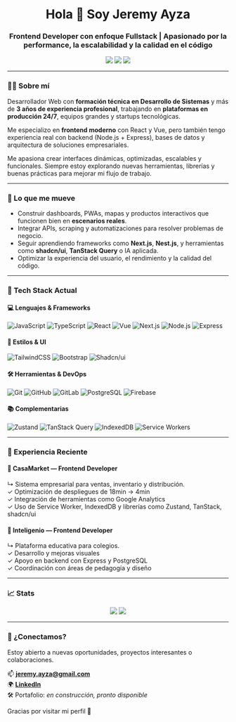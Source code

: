 <h1 align="center">Hola 👋 Soy Jeremy Ayza</h1>
<h3 align="center">Frontend Developer con enfoque Fullstack | Apasionado por la performance, la escalabilidad y la calidad en el código</h3>

<p align="center">
  <a href="mailto:jeremy.ayza@gmail.com"><img src="https://img.shields.io/badge/Email-D14836?style=flat-square&logo=gmail&logoColor=white"/></a>
  <a href="https://www.linkedin.com/in/jeremyayzamatias/" target="_blank"><img src="https://img.shields.io/badge/LinkedIn-0077B5?style=flat-square&logo=linkedin&logoColor=white"/></a>
  <a href="https://github.com/JeremyAyza" target="_blank"><img src="https://img.shields.io/badge/GitHub-171515?style=flat-square&logo=github&logoColor=white"/></a>
</p>

---

### 🧑‍💼 Sobre mí

Desarrollador Web con **formación técnica en Desarrollo de Sistemas** y más de **3 años de experiencia profesional**, trabajando en **plataformas en producción 24/7**, equipos grandes y startups tecnológicas.

Me especializo en **frontend moderno** con React y Vue, pero también tengo experiencia real con backend (Node.js + Express), bases de datos y arquitectura de soluciones empresariales.

Me apasiona crear interfaces dinámicas, optimizadas, escalables y funcionales. Siempre estoy explorando nuevas herramientas, librerías y buenas prácticas para mejorar mi flujo de trabajo.

---

### 🚀 Lo que me mueve

- Construir dashboards, PWAs, mapas y productos interactivos que funcionen bien en **escenarios reales**.
- Integrar APIs, scraping y automatizaciones para resolver problemas de negocio.
- Seguir aprendiendo frameworks como **Next.js**, **Nest.js**, y herramientas como **shadcn/ui**, **TanStack Query** o IA aplicada.
- Optimizar la experiencia del usuario, el rendimiento y la calidad del código.

---

### 🧰 Tech Stack Actual

#### 💻 Lenguajes & Frameworks

![JavaScript](https://img.shields.io/badge/-JavaScript-F7DF1E?style=flat-square&logo=javascript&logoColor=000)
![TypeScript](https://img.shields.io/badge/-TypeScript-3178C6?style=flat-square&logo=typescript&logoColor=fff)
![React](https://img.shields.io/badge/-React-61DAFB?style=flat-square&logo=react&logoColor=000)
![Vue](https://img.shields.io/badge/-Vue.js-42b883?style=flat-square&logo=vue.js&logoColor=fff)
![Next.js](https://img.shields.io/badge/-Next.js-000?style=flat-square&logo=next.js)
![Node.js](https://img.shields.io/badge/-Node.js-339933?style=flat-square&logo=node.js&logoColor=fff)
![Express](https://img.shields.io/badge/-Express-000?style=flat-square&logo=express&logoColor=fff)

#### 🎨 Estilos & UI

![TailwindCSS](https://img.shields.io/badge/-TailwindCSS-38bdf8?style=flat-square&logo=tailwind-css&logoColor=fff)
![Bootstrap](https://img.shields.io/badge/-Bootstrap-7952B3?style=flat-square&logo=bootstrap&logoColor=fff)
![Shadcn/ui](https://img.shields.io/badge/-shadcn/ui-111827?style=flat-square&logo=react&logoColor=white)

#### 🛠️ Herramientas & DevOps

![Git](https://img.shields.io/badge/-Git-F05032?style=flat-square&logo=git&logoColor=fff)
![GitHub](https://img.shields.io/badge/-GitHub-181717?style=flat-square&logo=github&logoColor=fff)
![GitLab](https://img.shields.io/badge/-GitLab-FCA121?style=flat-square&logo=gitlab)
![PostgreSQL](https://img.shields.io/badge/-PostgreSQL-336791?style=flat-square&logo=postgresql&logoColor=fff)
![Firebase](https://img.shields.io/badge/-Firebase-FFCA28?style=flat-square&logo=firebase&logoColor=fff)

#### 📚 Complementarias

![Zustand](https://img.shields.io/badge/-Zustand-000?style=flat-square&logo=react&logoColor=white)
![TanStack Query](https://img.shields.io/badge/-TanStack_Query-ff69b4?style=flat-square)
![IndexedDB](https://img.shields.io/badge/-IndexedDB-orange?style=flat-square)
![Service Workers](https://img.shields.io/badge/-Service%20Worker-333?style=flat-square&logo=googlechrome&logoColor=white)

---

### 📌 Experiencia Reciente

#### 💼 CasaMarket — Frontend Developer  
↳ Sistema empresarial para ventas, inventario y distribución.  
✓ Optimización de despliegues de 18min → 4min  
✓ Integración de herramientas como Google Analytics  
✓ Uso de Service Worker, IndexedDB y librerías como Zustand, TanStack, shadcn/ui  

#### 💼 Inteligenio — Frontend Developer  
↳ Plataforma educativa para colegios.  
✓ Desarrollo y mejoras visuales  
✓ Apoyo en backend con Express y PostgreSQL  
✓ Coordinación con áreas de pedagogía y diseño


---

### 📈 Stats

<div align="center">
	
  <img src="https://github-readme-stats.vercel.app/api?username=JeremyAyza&show_icons=true&theme=dark&bg_color=000&icon_color=12DD70FF&text_color=40A6FFFF&title_color=12DD70FF" />
  <span style={padding: 10px}></span>
  <img src="https://github-readme-stats.vercel.app/api/top-langs/?username=JeremyAyza&layout=compact&theme=dark&bg_color=000&text_color=fff&title_color=fff" />
</div>

---

### 🤝 ¿Conectamos?

Estoy abierto a nuevas oportunidades, proyectos interesantes o colaboraciones.

📫 **jeremy.ayza@gmail.com**  
🌍 **[LinkedIn](https://linkedin.com/in/jeremyayzamatias)**  
🛠️ Portafolio: _en construcción, pronto disponible_

Gracias por visitar mi perfil 🙌
